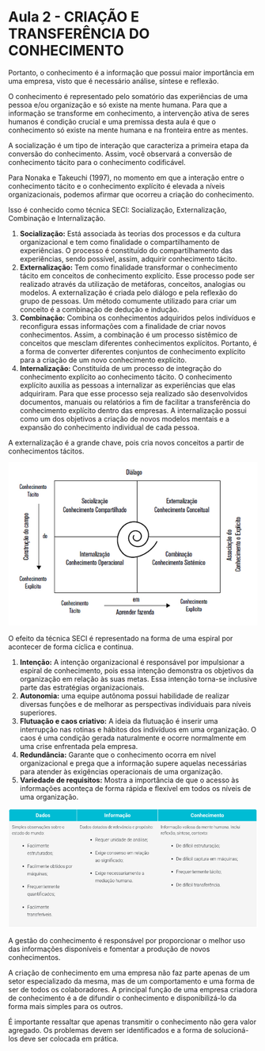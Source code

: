 # Aula 2 - CRIAÇÃO E TRANSFERÊNCIA DO CONHECIMENTO

Portanto, o conhecimento é a informação que possui maior importância em uma empresa, visto que é necessário análise, síntese e reflexão.

O conhecimento é representado pelo somatório das experiências de uma pessoa e/ou organização e só existe na mente humana. Para que a informação se transforme em conhecimento, a intervenção ativa de seres humanos é condição crucial e uma premissa desta aula é que o conhecimento só existe na mente humana e na fronteira entre as mentes.

A socialização é um tipo de interação que caracteriza a primeira etapa da conversão do conhecimento. Assim, você observará a conversão de conhecimento tácito para o conhecimento codificável.

Para Nonaka e Takeuchi (1997), no momento em que a interação entre o conhecimento tácito e o conhecimento explícito é elevada a níveis organizacionais, podemos afirmar que ocorreu a criação do conhecimento.

Isso é conhecido como técnica SECI: Socialização, Externalização, Combinação e Internalização.
1. **Socialização:** Está associada às teorias dos processos e da cultura organizacional e tem como finalidade o compartilhamento de experiências. O processo é constituído do compartilhamento das experiências, sendo possível, assim, adquirir conhecimento tácito.
2. **Externalização:** Tem como finalidade transformar o conhecimento tácito em conceitos de conhecimento explícito. Esse processo pode ser realizado através da utilização de metáforas, conceitos, analogias ou modelos. A externalização é criada pelo diálogo e pela reflexão do grupo de pessoas. Um método comumente utilizado para criar um conceito é a combinação de dedução e indução.
3. **Combinação:** Combina os conhecimentos adquiridos pelos indivíduos e reconfigura essas informações com a finalidade de criar novos conhecimentos. Assim, a combinação é um processo sistêmico de conceitos que mesclam diferentes conhecimentos explícitos. Portanto, é a forma de converter diferentes conjuntos de conhecimento explícito para a criação de um novo conhecimento explícito.
4. **Internalização:** Constituída de um processo de integração do conhecimento explícito ao conhecimento tácito. O conhecimento explícito auxilia as pessoas a internalizar as experiências que elas adquiriram. Para que esse processo seja realizado são desenvolvidos documentos, manuais ou relatórios a fim de facilitar a transferência do conhecimento explícito dentro das empresas. A internalização possui como um dos objetivos a criação de novos modelos mentais e a expansão do conhecimento individual de cada pessoa.

A externalização é a grande chave, pois cria novos conceitos a partir de conhecimentos tácitos.

![Técnica SECI](/media/tecnica_seci.jpg)

O efeito da técnica SECI é representado na forma de uma espiral por acontecer de forma cíclica e continua.

1. **Intenção:** A intenção organizacional é responsável por impulsionar a espiral de conhecimento, pois essa intenção demonstra os objetivos da organização em relação às suas metas. Essa intenção torna-se inclusive parte das estratégias organizacionais.
2. **Autonomia:** uma equipe autônoma possui habilidade de realizar diversas funções e de melhorar as perspectivas individuais para níveis superiores.
3. **Flutuação e caos criativo:** A ideia da flutuação é inserir uma interrupção nas rotinas e hábitos dos indivíduos em uma organização. O caos é uma condição gerada naturalmente e ocorre normalmente em uma crise enfrentada pela empresa.
4. **Redundância:** Garante que o conhecimento ocorra em nível organizacional e prega que a informação supere aquelas necessárias para atender às exigências operacionais de uma organização.
5. **Variedade de requisitos:** Mostra a importância de que o acesso às informações aconteça de forma rápida e flexível em todos os níveis de uma organização.

![Técnica SECI](/media/tecnica_seci.png)

A gestão do conhecimento é responsável por proporcionar o melhor uso das informações disponíveis e fomentar a produção de novos conhecimentos.

A criação de conhecimento em uma empresa não faz parte apenas de um setor especializado da mesma, mas de um comportamento e uma forma de ser de todos os colaboradores. A principal função de uma empresa criadora de conhecimento é a de difundir o conhecimento e disponibilizá-lo da forma mais simples para os outros.

É importante ressaltar que apenas transmitir o conhecimento não gera valor agregado. Os problemas devem ser identificados e a forma de solucioná-los deve ser colocada em prática.